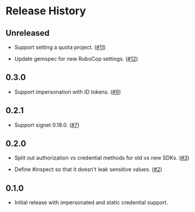 # Release History

Unreleased
----------

- Support setting a quota project. ([#11](https://github.com/persona-id/googleauth-extras/pull/11))

- Update gemspec for new RuboCop settings. ([#12](https://github.com/persona-id/googleauth-extras/pull/12))

0.3.0
-----

- Support impersonation with ID tokens. ([#9](https://github.com/persona-id/googleauth-extras/pull/9))

0.2.1
-----

- Support signet 0.18.0. ([#7](https://github.com/persona-id/googleauth-extras/pull/7))

0.2.0
-----

- Split out authorization vs credential methods for old vs new SDKs. ([#3](https://github.com/persona-id/googleauth-extras/pull/3))

- Define #inspect so that it doesn't leak sensitive values. ([#2](https://github.com/persona-id/googleauth-extras/pull/2))

0.1.0
-----

- Initial release with impersonated and static credential support.
